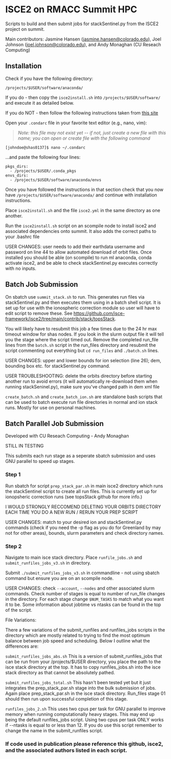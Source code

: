 # ISCE2 on RMACC Summit HPC
Scripts to build and then submit jobs for stackSentinel.py from the ISCE2 project on summit.

Main contributors: Jasmine Hansen (jasmine.hansen@colorado.edu), Joel Johnson (joel.johnson@colorado.edu), and Andy Monaghan (CU Reseach Computing)
## Installation
Check if you have the following directory:

`/projects/$USER/software/anaconda/`

If you do - then copy the `isce2install.sh` into `/projects/$USER/software/` and execute it as detailed below.

If you do NOT - then follow the following instructions taken from [this site](https://curc.readthedocs.io/en/latest/software/python.html#configuring-conda-with-condarc)

Open your `.condarc` file in your favorite text editor (e.g., nano, vim):  
> _Note: this file may not exist yet -- if not, just create a new file with this name; you can open or create file with the following command_

```
[johndoe@shas0137]$ nano ~/.condarc
```

...and paste the following four lines:
```
pkgs_dirs:
  - /projects/$USER/.conda_pkgs
envs_dirs:
  - /projects/$USER/software/anaconda/envs
```
Once you have followed the instructions in that section check that you now have `/projects/$USER/software/anaconda/` and continue with installation instructions.

Place `isce2install.sh` and the file `isce2.yml` in the same directory as one another.

Run the `isce2install.sh` script on an scompile node to install isce2 and associated dependencies onto summit. It also adds the correct paths to your .bashrc file

USER CHANGES: user needs to add their earthdata username and password on line 44 to allow automated download of orbit files.
Once installed you should be able (on scompile) to run ml anaconda, conda activate isce2, and be able to check stackSentinel.py executes correctly with no inputs.

## Batch Job Submission
On sbatch use `summit_stack.sh` to run. This generates run files via stackSentinel.py and then executes them using in a batch shell script. It is set up for use with the ionospheric correction module so user will have to edit script to remove these. See https://github.com/isce-framework/isce2/tree/main/contrib/stack/topsStack.

You will likely have to resubmit this job a few times due to the 24 hr max timeout window for shas nodes. If you look in the slurm output file it will tell you the stage where the script timed out. Remove the completed run_file lines from the `batch.sh` script in the run_files directory and resubmit the script commenting out everything but `cd run_files` and `./batch.sh` lines.

USER CHANGES: upper and lower bounds for ion selection (line 26); dem, bounding box etc. for stackSentinel.py command.

USER TROUBLESHOOTING: delete the orbits directory before starting another run to avoid errors (it will automatically re-download them when running stackSeninel.py), make sure you've changed path in dem xml file

`create_batch.sh` and `create_batch_ion.sh` are standalone bash scripts that can be used to batch execute run file directories in normal and ion stack runs. Mostly for use on personal machines.

## Batch Parallel Job Submission
Developed with CU Reseach Computing - Andy Monaghan 

STILL IN TESTING

This submits each run stage as a seperate sbatch submission and uses GNU parallel to speed up stages. 

### Step 1
Run sbatch for script `prep_stack_par.sh` in main isce2 directory which runs the stackSentinel script to create all run files. This is currently set up for ionopsheric correction runs (see topsStack github for more info.)

I WOULD STRONGLY RECCOMEND DELETING YOUR ORBITS DIRECTORY EACH TIME YOU DO A NEW RUN / RERUN YOUR PREP SCRIPT

USER CHANGES: match to your desired ion and stackSentinel.py commands (check if you need the -p flag as you do for Greenland by may not for other areas), bounds, slurm parameters and check directory names.

### Step 2
Navigate to main isce stack directory. Place `runfile_jobs.sh` and `submit_runfiles_jobs_v3.sh` in directory.

Submit `./submit_runfiles_jobs_v3.sh` in commandline - not using sbatch command but ensure you are on an scompile node.

USER CHANGES: check `--account`, `--nodes` and other associated slurm commands. Check number of stages is equal to number of run_file changes in the directory. For each stage change `$NUM_TASKS` to match what you want it to be. Some information about jobtime vs ntasks can be found in the top of the script. 

File Variations:

There a few variations of the submit_runfiles and runfiles_jobs scripts in the directory which are mostly related to trying to find the most optimum balance between job speed and scheduling. Below I outline what the differences are:

`submit_runfiles_jobs_abs.sh` This is a version of submit_runfiles_jobs that can be run from your /projects/$USER directory, you place the path to the isce stack directory at the top. It has to copy runfiles_jobs.sh into the isce stack directory as that cannot be absolutely pathed.

`submit_runfiles_jobs_total.sh` This hasn't been tested yet but it just integrates the prep_stack_par.sh stage into the bulk submission of jobs. Again place prep_stack_par.sh in the isce stack directory. Run_files stage 01 should then run upon successful completion of this stage.

`runfiles_jobs_2.sh` This uses two cpus per task for GNU parallel to improve memory when running computationally heavy stages. This may end up being the default runfiles_jobs script. Using two cpus per task ONLY works if --ntasks is equal to or less than 12. If you do use this script remember to change the name in the submit_runfiles script. 

### If code used in publication please reference this github, isce2, and the associated authors listed in each script.